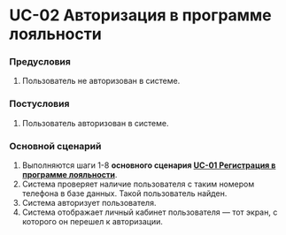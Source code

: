 # UC-02 Авторизация в программе лояльности

### Предусловия

1. Пользователь не авторизован в системе.

### Постусловия

1. Пользователь авторизован в системе.

### Основной сценарий

1. Выполняются шаги 1-8 **основного сценария [UC-01 Регистрация в программе лояльности](uc01.md)**.
2. Система проверяет наличие пользователя с таким номером телефона в базе данных. Такой пользователь найден.
3. Система авторизует пользователя.
4. Система отображает личный кабинет пользователя — тот экран, с которого он перешел к авторизации.
